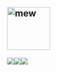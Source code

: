 <img src="static/mew.gif" 
alt="mew" width="100">
-----
![](static/vscode.svg)![](static/csharp.svg)![](static/java.svg
)

